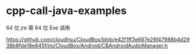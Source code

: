 # cpp-call-java-examples

64 位 jre 需 64 位 Exe 调用


https://github.com/cloudhsu/CloudBox/blob/e42f1ff3e667e26f47988b4d2938b8fde18e845f/jni/CloudBox/Android/CBAndroidAudioManager.h
